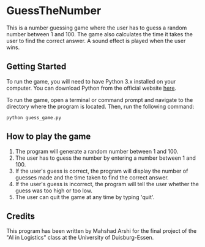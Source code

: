 # GuessTheNumber

This is a number guessing game where the user has to guess a random number between 1 and 100. The game also calculates the time it takes the user to find the correct answer. A sound effect is played when the user wins.


## Getting Started

To run the game, you will need to have Python 3.x installed on your computer. You can download Python from the official website [here](https://www.python.org/downloads/).

To run the game, open a terminal or command prompt and navigate to the directory where the program is located. Then, run the following command:
```
python guess_game.py
```


## How to play the game

1) The program will generate a random number between 1 and 100.
2) The user has to guess the number by entering a number between 1 and 100.
3) If the user's guess is correct, the program will display the number of guesses made and the time taken to find the correct answer.
4) If the user's guess is incorrect, the program will tell the user whether the guess was too high or too low.
5) The user can quit the game at any time by typing 'quit'.

## Credits

This program has been written by Mahshad Arshi for the final project of the "AI in Logistics" class at the University of Duisburg-Essen.
